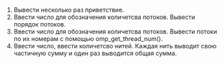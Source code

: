 1. Вывести несколько раз приветствие.</br>
2. Ввести число для обозначения количетсва потоков. Вывести порядок потоков.</br>
3. Ввести число для обозначения количетсва потоков. Вывести потоки по их номерам с помощью omp_get_thread_num().</br>
4. Ввести число, ввести количетсво нитей. Каждая нить выводит свою частичную сумму и один раз выводится общая сумма.</br>

